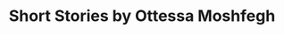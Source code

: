 ---
title: Short Stories by Ottessa Moshfegh
categories: [Fiction Literature,Novel]
tags: [Story,Russia]
---